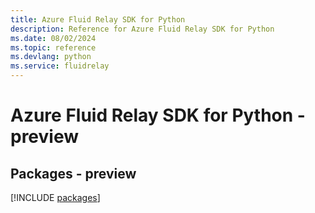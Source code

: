 ```yaml
---
title: Azure Fluid Relay SDK for Python
description: Reference for Azure Fluid Relay SDK for Python
ms.date: 08/02/2024
ms.topic: reference
ms.devlang: python
ms.service: fluidrelay
---
```

# Azure Fluid Relay SDK for Python - preview
## Packages - preview
[!INCLUDE [packages](fluid-relay-index.md)]